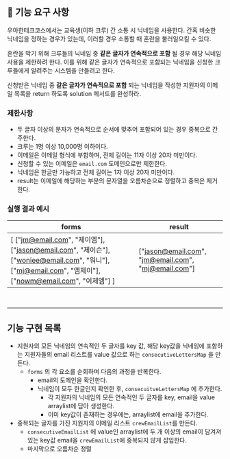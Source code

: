 ## 🚀 기능 요구 사항

우아한테크코스에서는 교육생(이하 크루) 간 소통 시 닉네임을 사용한다. 간혹 비슷한 닉네임을 정하는 경우가 있는데, 이러할 경우 소통할 때 혼란을 불러일으킬 수 있다.

혼란을 막기 위해 크루들의 닉네임 중 **같은 글자가 연속적으로 포함** 될 경우 해당 닉네임 사용을 제한하려 한다. 이를 위해 같은 글자가 연속적으로 포함되는 닉네임을 신청한 크루들에게 알려주는 시스템을 만들려고 한다.


신청받은 닉네임 중 **같은 글자가 연속적으로 포함** 되는 닉네임을 작성한 지원자의 이메일 목록을 return 하도록 solution 메서드를 완성하라.

### 제한사항

- 두 글자 이상의 문자가 연속적으로 순서에 맞추어 포함되어 있는 경우 중복으로 간주한다.
- 크루는 1명 이상 10,000명 이하이다.
- 이메일은 이메일 형식에 부합하며, 전체 길이는 11자 이상 20자 미만이다.
- 신청할 수 있는 이메일은 `email.com` 도메인으로만 제한한다.
- 닉네임은 한글만 가능하고 전체 길이는 1자 이상 20자 미만이다.
- result는 이메일에 해당하는 부분의 문자열을 오름차순으로 정렬하고 중복은 제거한다.

### 실행 결과 예시

| forms | result |
| --- | --- |
| [ ["jm@email.com", "제이엠"], ["jason@email.com", "제이슨"], ["woniee@email.com", "워니"], ["mj@email.com", "엠제이"], ["nowm@email.com", "이제엠"] ] | ["jason@email.com", "jm@email.com", "mj@email.com"] |

<br>

---

## 기능 구현 목록
- 지원자의 모든 닉네임의 연속적인 두 글자를 key 값, 해당 key값을 닉네임에 포함하는 지원자들의 email 리스트를 value 값으로 하는 `consecutiveLettersMap` 을 만든다.
    - `forms` 의 각 요소를 순회하며 다음의 과정을 반복한다.
        - email의 도메인을 확인한다.
        - 닉네임이 모두 한글인지 확인한 후, `consecuitveLettersMap` 에 추가한다.
            - 각 지원자의 닉네임의 모든 연속적인 두 글자를 key, email을 value arraylist에 담아 생성한다.
            - 이미 key값이 존재하는 경우에는, arraylist에 email을 추가한다.
- 중복되는 글자를 가진 지원자의 이메일 리스트 `crewEmailList`를 만든다.
    - `consecutiveEmailList` 에 value인 arraylist에 두 개 이상의 email이 담겨져 있는 key값 email을 `crewEmailList`에 중복되지 않게 삽입한다.
    - 마지막으로 오름차순 정렬